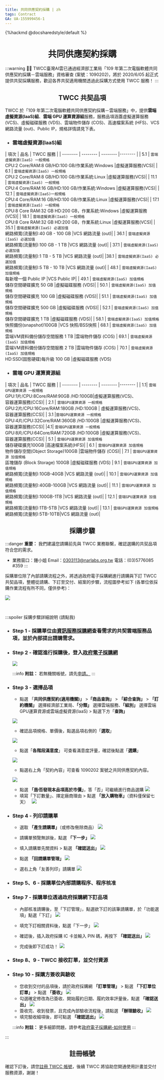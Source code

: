```yaml
---
title: 共同供應契約採購 | zh
tags: Contract
GA: UA-155999456-1
---
```


{%hackmd @docsharedstyle/default %}

<center> <h1> 共同供應契約採購 </h1> </center>

:::warning
:tada::tada: TWCC臺灣AI雲已通過經濟部工業局「109 年第二次電腦軟體共同供應契約採購－雲端服務」資格審查 (案號：1090202)，將於 2020/6/05 起正式提供共契採購服務，歡迎各界共契適用機關透過此採購方式使用 TWCC 服務！
:::
 
<center> <h2>  TWCC 共契品項 </h2> </center>

TWCC 於「109 年第二次電腦軟體共同供應契約採購－雲端服務」中，提供**雲端虛擬資源(IaaS)組**、**雲端 GPU 運算資源組**服務，服務品項涵蓋虛擬運算服務 (VCS)、虛擬磁碟服務 (VDS)、雲端物件儲存 (COS)、高速檔案系統 (HFS)、VCS 網路流量 (out)、Public IP，規格詳情請見下表。

- ### 雲端虛擬資源(IaaS)組

| 項次 | 品名 | TWCC 服務 | 
| -------- | -------- | -------- |-------- |
| 5.1     | `雲端虛擬資源(IaaS) 一般規格`<br>CPU:2 Core/RAM:8 GB/HD:100 GB/作業系統:Windows    |虛擬運算服務(VCS)|
| 6.1     | `雲端虛擬資源(IaaS) 一般規格`<br>CPU:2 Core/RAM:8 GB/HD:100 GB/作業系統:Linux    |虛擬運算服務(VCS)|
  | 11.1     | `雲端虛擬資源(IaaS) 一般規格`<br>CPU:4 Core/RAM:16 GB/HD:100 GB/作業系統:Windows    |虛擬運算服務(VCS)|
 | 12.1     | `雲端虛擬資源(IaaS)一般規格`<br>CPU:4 Core/RAM:16 GB/HD:100 GB/作業系統:Linux     |虛擬運算服務(VCS)|
| 17.1     | `雲端虛擬資源(IaaS) 一般規格`<br>CPU:8 Core RAM:32 GB HD:200 GB，作業系統:Windows    |虛擬運算服務(VCS)|
| 18.1     | `雲端虛擬資源(IaaS) 一般規格`<br>CPU:8 Core RAM:32 GB HD:200 GB，作業系統:Linux     |虛擬運算服務(VCS)|
 | 35.1     | `雲端虛擬資源(IaaS) 必選加值`<br>網路頻寬(流量制):40 GB - 100 GB     |VCS 網路流量 (out)|
  | 36.1     | `雲端虛擬資源(IaaS) 必選加值`<br>網路頻寬(流量制):100 GB - 1 TB     |VCS 網路流量 (out)|
 | 37.1     | `雲端虛擬資源(IaaS) 必選加值`<br>網路頻寬(流量制):1 TB - 5 TB     |VCS 網路流量 (out)|
 |38.1     | `雲端虛擬資源(IaaS) 必選加值`<br>網路頻寬(流量制):5 TB - 10 TB     |VCS 網路流量 (out)|
 | 48.1     | `雲端虛擬資源(IaaS) 加值規格`<br>每新增一個 Public IP     |VCS Public IP|
 | 49.1     | `雲端虛擬資源(IaaS) 加值規格`<br>儲存空間硬碟擴充 50 GB    |虛擬磁碟服務 (VDS)|
 | 50.1     | `雲端虛擬資源(IaaS) 加值規格`<br>儲存空間硬碟擴充 100 GB     |虛擬磁碟服務 (VDS)|
 | 51.1     | `雲端虛擬資源(IaaS) 加值規格`<br>儲存空間硬碟擴充 500 GB     |虛擬磁碟服務 (VDS)|
 | 52.1     | `雲端虛擬資源(IaaS) 加值規格`<br>儲存空間硬碟擴充 1 TB     |虛擬磁碟服務 (VDS)|
 | 58.1     | `雲端虛擬資源(IaaS) 加值規格`<br>快照備份(snapshot)100GB    |VCS 快照/BSS快照
   | 68.1     | `雲端虛擬資源(IaaS) 加值規格`<br>雲端VM資料備份儲存空間服務 1 TB    |雲端物件儲存 (COS)
 | 69.1     | `雲端虛擬資源(IaaS) 加值規格`<br>雲端VM資料備份儲存空間服務 2 TB     |雲端物件儲存 (COS)
  | 70.1     | `雲端虛擬資源(IaaS) 加值規格`<br>HD:SSD(固態硬碟)每升級 100 GB     |虛擬磁碟服務 (VDS)

- ### 雲端 GPU 運算資源組

| 項次 | 品名 | TWCC 服務 |
| -------- | -------- | -------- |-------- |
| 1.1| `雲端GPU運算資源 一般規格`<br>GPU:1片/CPU:8Core/RAM:90GB /HD:100GB|虛擬運算服務(VCS)、<br>容器運算服務(CCS)|
| 2.1 | `雲端GPU運算資源 一般規格`<br>GPU:2片/CPU:16Core/RAM:180GB /HD:100GB |   虛擬運算服務(VCS)、<br>容器運算服務(CCS)|
 | 3.1 |`雲端GPU運算資源 一般規格`<br>GPU:4片/CPU:32Core/RAM:360GB /HD:100GB      |虛擬運算服務(VCS)、<br>容器運算服務(CCS)|
 |4.1| `雲端GPU運算資源 一般規格`<br>GPU:8片/CPU:64Core/RAM:720GB /HD:100GB      |虛擬運算服務(VCS)、<br>容器運算服務(CCS)|
 | 5.1   | `雲端GPU運算資源 加值規格`<br>儲存硬碟擴充100GB     |高速檔案系統(HFS)|
| 6.1     | `雲端GPU運算資源 加值規格`<br>物件儲存空間(Object Storage)100GB     |雲端物件儲存 (COS)|
 | 7.1    | `雲端GPU運算資源 加值規格`<br>區塊儲存 (Block Storage) 100GB     |虛擬磁碟服務 (VDS)
 | 9.1    | `雲端GPU運算資源 加值規格`<br>網路頻寬(流量制):10GB-40GB     |VCS 網路流量 (out)|
| 10.1     | `雲端GPU運算資源 加值規格`<br>網路頻寬(流量制):40GB-100GB     |VCS 網路流量 (out)|
 | 11.1     | `雲端GPU運算資源 加值規格`<br>網路頻寬(流量制):100GB-1TB     |VCS 網路流量 (out)|
 | 12.1     | `雲端GPU運算資源 加值規格`<br>網路頻寬(流量制):1TB-5TB     |VCS 網路流量 (out)|
| 13.1     | `雲端GPU運算資源 加值規格`<br>網路頻寬(流量制):5TB-10TB|VCS 網路流量 (out)|


<center> <h2>  採購步驟 </h2> </center>

:::danger
<i class="fa fa-exclamation-triangle fa-20" aria-hidden="true"></i> **重要：** 我們建議您請購前先與 TWCC 業務聯繫，確認選購的共契品項符合您的需求。 <br>
- 業務窗口：鍾小姐
Email：<a href="mailto:0303113@narlabs.org.tw">0303113@narlabs.org.tw</a>
電話：(03)5776085 #359
:::


採購單位除了內部請購流程之外，將透過政府電子採購網進行請購與下訂 TWCC 共契品項，整體從請購、下訂至交付、結案的步驟，流程圖參考如下 (各單位依採購作業流程有所不同，僅供參考)：

![](https://cos.twcc.ai/SYS-MANUAL/uploads/upload_e6589f639af3ac71870ad25ebb32db02.png)

<br>

:::spoiler 採購步驟詳細說明 (請點我)

- ### Step 1 - 採購單位由[資訊服務採購網](https://www.cloudmarketplace.org.tw/order/Match/Cloud)查看需求的共契雲端服務品項，並於內部提出請購需求。

- ### Step 2 - 確認進行採購後，登入[政府電子採購網](https://web.pcc.gov.tw/pishtml/pisindex.html)
    ![](https://cos.twcc.ai/SYS-MANUAL/uploads/upload_d68a4a7d9280539d7799f6231a1a66b0.png)

    :::info
    <i class="fa fa-paperclip fa-20" aria-hidden="true"></i> **附註：** 若無機關帳號，請先[<ins>申請</ins>。](https://web.pcc.gov.tw/raam/govApplyType1.do?method=govApplyTypeSelect)
    :::

- ### Step 3 - 選擇品項
    - 點選 「**共同供應契約(適用機關)」** >**「商品查詢」** > **「綜合查詢」** > **「訂約機關」** 選擇經濟部工業局、**「分類」** 選擇雲端服務、**「組別」** 選擇雲端GPU運算資源或雲端虛擬資源(IaaS) > 點選下方「**查詢」**

    ![](https://cos.twcc.ai/SYS-MANUAL/uploads/upload_8a3c037837b2dddf95e66cf8a5c5bf7c.png)

    - 確認品項規格、單價後，點選品項右側的「**選取**」

    ![](https://cos.twcc.ai/SYS-MANUAL/uploads/upload_f67fc6aa8b3462f4d1a97940e801ca6a.png)

    - 點選「**各階段滿意度**」 可查看滿意度評量，確認後點選「**選購**」 

    ![](https://cos.twcc.ai/SYS-MANUAL/uploads/upload_01742d33478be6adaae10f090cb98071.png)


    - 點選右上角「契約內容」可查看 1090202 案號之共同供應契約內容。

    ![](https://cos.twcc.ai/SYS-MANUAL/uploads/upload_88529e082acaf9d4952ee5cb07d20d86.png)


    -  點選 **「是∕否發現本品項高於市價」**，答「否」可繼續進行商品選購
    ![](https://cos.twcc.ai/SYS-MANUAL/uploads/upload_3beeca1447e4e6d4233b985a04999207.png)
    - 填寫「下訂數量」、擇定廠商理由 > 點選 **「放入購物車」**（資料僅保留七天）　
    ![](https://cos.twcc.ai/SYS-MANUAL/uploads/upload_560ebba1ab51249c7ca002d77187786f.png)
- ### Step 4 - 列印請購單
    - 選取 **「產生請購單」**（或修改∕刪除商品）
    ![](https://cos.twcc.ai/SYS-MANUAL/uploads/upload_8e24f0f3c101b25be3af08953b8cf352.png)


    - 請購單預覽無誤後，點選 **「下一步」**
![](https://cos.twcc.ai/SYS-MANUAL/uploads/upload_b5409973e9c5ab431cb373586a28f7a6.png)
    - 填入請購單先關資料 > 點選 **「確認送出」**
    ![](https://cos.twcc.ai/SYS-MANUAL/uploads/upload_148329967bd3dd12bff920cf21a8133f.png) 
    - 點選 **「回請購單管理」** 
    ![](https://cos.twcc.ai/SYS-MANUAL/uploads/upload_967170b5f141222b6c3f53e09c299cde.png)
    - 選右上角「友善列印」請購單
    ![](https://cos.twcc.ai/SYS-MANUAL/uploads/upload_70917217e8cf1537ad6690013b9f4ead.png)
- ### Step 5、6 - 採購單位內部請購程序、程序核准
- ### Step 7 - 採購單位透過政府採購網下訂品項
    - 內部核准請購後，至「下訂管理」，點選欲下訂的該筆請購單，於「功能選項」點選「下訂」
![](https://cos.twcc.ai/SYS-MANUAL/uploads/upload_fea04dddbb76205f5b194f649f270f42.png)
    - 填完下訂相關資料後，點選「下一步」
![](https://cos.twcc.ai/SYS-MANUAL/uploads/upload_7fe6b3d168a3e17472737a2c16910083.png)
    - 確認後，插入政府採購 IC 卡並輸入 PIN 碼，再按下 **「確認送出」**
![](https://cos.twcc.ai/SYS-MANUAL/uploads/upload_34a00e5fbb966596261570fdf08c9bdc.png)

    - 完成後即下訂成功！
![](https://cos.twcc.ai/SYS-MANUAL/uploads/upload_1f20dde4663085bbd8173293110a52f4.png)

- ### Step 8、9 - TWCC 接收訂單，並交付資源
- ### Step 10 - 採購方簽收與驗收
    - 您收到交付的品項後，請於政府採購網 **「訂單管理」** > 點選 **「下訂單位訂單」** > 點選 **「簽收」**
    ![](https://cos.twcc.ai/SYS-MANUAL/uploads/upload_1f0f706014c204d36a17fe49ab9d4ddc.png)
    - 勾選確定修改為已簽收、開始履約日期、履約效率評量後，點選 **「確認送出」**
![](https://cos.twcc.ai/SYS-MANUAL/uploads/upload_21a08fe58fc2a2d0fe473b92894013d4.png)
    - 簽收完、收到發票，且完成內部驗收流程後，請點選 **「辦理驗收」**
![](https://cos.twcc.ai/SYS-MANUAL/uploads/upload_65f3fc487d227f911d9277e534472e9a.png)
    - 填完驗收細項後，即可點選 **「確認送出」**
![](https://cos.twcc.ai/SYS-MANUAL/uploads/upload_528f16d7371424147af98b3aaa20a0e5.png)


    :::info
    <i class="fa fa-paperclip fa-20" aria-hidden="true"></i> **附註：** 更多細節問題，請參考[政府電子採購網-如何使用](http://web.pcc.gov.tw/pis/main/pis/client/howto.jsp)
    :::

:::
    
<center> <h2>  註冊帳號 </h2> </center>

確認下訂後，請您[註冊 TWCC 帳號](https://iservice.nchc.org.tw/nchc_service/nchc_member_apply_1.php)，後續 TWCC 將協助您開通使用計畫並交付服務資源，謝謝！

